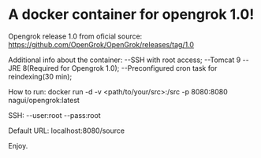 # A docker container for opengrok 1.0!

Opengrok release 1.0 from oficial source:
https://github.com/OpenGrok/OpenGrok/releases/tag/1.0

Additional info about the container:
--SSH with root access;
--Tomcat 9
--JRE 8(Required for Opengrok 1.0);
--Preconfigured cron task for reindexing(30 min);

How to run:
docker run -d -v <path/to/your/src>:/src -p 8080:8080 nagui/opengrok:latest

SSH:
--user:root
--pass:root

Default URL:
localhost:8080/source

Enjoy.
